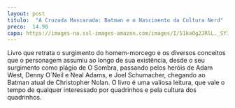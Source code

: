 ```yaml
---
layout: post
titulo:  "A Cruzada Mascarada: Batman e o Nascimento da Cultura Nerd"
preco:  14.90
capa: https://images-na.ssl-images-amazon.com/images/I/51kaOg2JRlL._SY346_.jpg
---
```


Livro que retrata o surgimento do homem-morcego e os diversos conceitos que o personagem assumiu ao longo de sua existência, desde o seu surgimento como plágio de O Sombra, passando pelos heróis de Adam West, Denny O´Neil e Neal Adams, e Joel Schumacher, chegando ao Batman atual de Christopher Nolan. O livro é uma valiosa leitura, que vale o tempo de qualquer interessado por quadrinhos e pela cultura dos quadrinhos.
